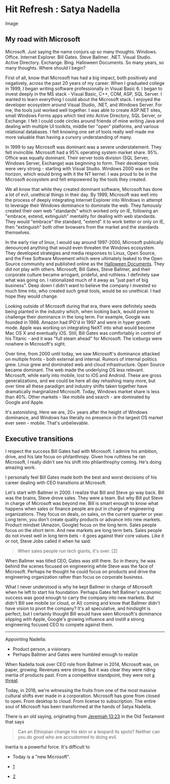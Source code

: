 # Hit Refresh : Satya Nadella

Image


## My road with Microsoft

Microsoft. Just saying the name conjurs up so many thoughts. Windows. Office. Internet Explorer. Bill Gates. Steve Ballmer. .NET. Visual Studio. Active Directory. Exchange. Bing. Halloween Documents. So many years, so many thoughts. Where should I begin?

First of all, know that Microsoft has had a big impact, both positively and negatively, across the past 20 years of my career. When I graduated college in 1999, I began writing software professionally in Visual Basic 6. I began to invest deeply in the MS stack - Visual Basic, C++, COM, ASP, SQL Server. I wanted to learn everything I could about the Microsoft stack. I enjoyed the developer ecosystem around Visual Studio, .NET, and Windows Server. For me, the tools just worked well together. I was able to create ASP.NET sites, small Windows Forms apps which tied into Active Directory, SQL Server, or Exchange. I felt I could code circles around friends of mine writing Java and dealing with multiple UI toolkits, middle tier "open" platforms, and various relational databases. I felt knowing one set of tools really well made me more valuable than having a cursory understanding of many.

In 1999 to say Microsoft was dominant was a severe understatement. They felt invincible. Microsoft had a 95% operating system market share. 95%. Office was equally dominant. Their server tools division (SQL Server, Windows Server, Exchange) was beginning to form. Their developer tools were very strong - starting with Visual Studio. Windows 2000 was on the horizon, which would bring with it the NT kernel. I was proud to be in the Microsoft ecosystem and felt empowered by the tools they created.

We all know that while they created dominant software, Microsoft has done a lot of evil, unethical things in their day. By 1999, Microsoft was well into the process of deeply integrating Internet Explorer into Windows in attempt to leverage their Windows dominance to dominate the web. They famously created their own web "standards" which worked only on IE, following  an "embrace, extend, extinguish" mentality for dealing with web standards. They would "embrace" the standard, "extend" it to work better or only on IE, then "extinguish" both other browsers from the market and the standards themselves. 

In the early rise of linux, I would say around 1997-2000, Microsoft publically denounced anything that would even threaten the Windows ecosystem. They developed strategies and media responses to Linux, Open Source, and the Free Software Movement which were ultimately leaked to the Open Source community and published online as the [Halloween Documents](https://en.wikipedia.org/wiki/Halloween_documents). They did not play with others. Microsoft, Bill Gates, Steve Ballmer, and their corporate culture became arrogant, prideful, and ruthless. I definitely saw what was going on. I rationalized much of it away as "just part of big business". Deep down I didn't want to believe the company I invested so much time into, who created such great tools, would be so unethical. I had hope they would change.

Looking outside of Microsoft during that era, there were definitely seeds being planted in the industry which, when looking back, would prove to challenge their dominance in the long term. For example, Google was founded in 1998. Amazon had IPO'd in 1997 and were in hyper growth mode. Apple was working on integrating NeXT into what would become Mac OS X and eventually iOS. Still, Bill Gates was comfortably in control of his Titanic - and it was "full steam ahead" for Microsoft. The iceburgs were nowhere in Microsoft's sight.

Over time, from 2000 until today, we saw Microsoft's dominance attacked on multiple fronts - both external and internal. Rumors of internal politics grew. Linux grew and dominated web and cloud infrastructure. Open Source became dominant. The web made the underlying OS less relevant. Microsoft, while early into mobile, lost to iOS and Android. These are gross generalizations, and we could be here all day rehashing many more, but over time all these paradigm and industry shifts taken together have dramatically marginalized Microsoft. Today, Windows market share is less than 40%. Other markets - like mobile and search - are dominated by Google and Apple. 

It's astonishing. Here we are, 20+ years after the height of Windows dominance, and Windows has literally no presence in the largest OS market ever seen - mobile. That's unbelievable. 

## Executive transitions

I respect the success Bill Gates had with Microsoft. I admire his ambition, drive, and his late focus on philanthropy. Given how ruthless he ran Microsoft, I really didn't see his shift into philanthrophy coming. He's doing amazing work.

I personally feel Bill Gates made both the best and worst decisions of his career dealing with CEO transitions at Microsoft. 

Let's start with Ballmer in 2000. I realize that Bill and Steve go way back. Bill was the brains, Steve drove sales. They were a team. But why Bill put Steve in charge of Microsoft was beyond me. Bill is smart enough to know what happens when sales or finance people are put in charge of engineering organizations. They focus on deals, on sales, on the current quarter or year. Long term, you don't create quality products or advance into new markets. Product mindset (Amazon, Google) focus on the long term. Sales people focus on the short term. And new markets are long term bets. Sales people do not invest well in long term bets - it goes against their core values. Like it or not, Steve Jobs called it when he said:

> When sales people run tech giants, it's over. [2]

When Ballmer was titled CEO, Gates was still there. So in theory, he was behind the scenes focused on engineering while Steve was the face of Microsoft. Perhaps he thought he could focus on products and drive the engineering organization rather than focus on corporate business.

What I never understood is why he kept Ballmer in charge of Microsoft when he left to start his foundation. Perhaps Gates felt Ballmer's economic success was good enough to carry the company into new markets. But didn't Bill see mobile (or cloud, or AI) coming and know that Ballmer didn't have vision to pivot the company? It's all speculative, and hindsight is perfect, but I certainly thought Bill would have seen Microsoft's dominance slipping with Apple, Google's growing influence and instill a strong engineering focused CEO to compete against them.


---

Appointing Nadella:

* Product person, a visionary.
* Perhaps Ballmer and Gates were humbled enough to realize  


When Nadella took over CEO role from Ballmer in 2014, Microsoft was, on paper, growing. Revenues were strong. But it was clear they were riding inertia of products past. From a competitive standpoint, they were not [a threat](http://www.paulgraham.com/microsoft.html).

Today, in 2018, we're witnessing the fruits from one of the most massive cultural shifts ever made in a corporation. Microsoft has gone from closed to open. From desktop to cloud. From license to subscription. The entire soul of Microsoft has been transformed at the hands of Satya Nadella.

There is an old saying, originating from [Jeremiah 13:23](https://www.biblegateway.com/passage/?search=Jeremiah+13%3A23&version=NIV) in the Old Testament that says

> Can an Ethiopian change his skin or a leopard its spots? Neither can you do good who are accustomed to doing evil.

Inertia is a powerful force. It's difficult to 


* Today is a "new Microsoft". 



* [1](https://www.cnet.com/news/windows-in-95-of-pcs-by-1999/)
* [2](https://www.zdnet.com/article/steve-jobs-when-salespeople-run-tech-giants-its-over/)